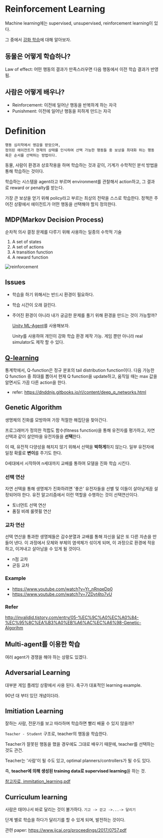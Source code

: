 # Reinforcement Learning
Machine learning에는 supervised, unsupervised, reinforcement learning이 있다.

그 중에서 [강화 학습](https://ko.wikipedia.org/wiki/%EA%B0%95%ED%99%94_%ED%95%99%EC%8A%B5)에 대해 알아보자.

## 동물은 어떻게 학습하나?
Law of effect: 어떤 행동의 결과가 만족스러우면 다음 행동에서 이전 학습 결과가 반영됨.

## 사람은 어떻게 배우나?
- Reinforcement: 이전에 일어난 행동을 반복하게 하는 자극
- Punishment: 이전에 일어난 행동을 피하게 만드는 자극


# Definition
```
행동 심리학에서 영감을 받았으며, 
정의된 에이전트가 현재의 상태를 인식하여 선택 가능한 행동들 중 보상을 최대화 하는 행동 혹은 순서를 선택하는 방법이다.
```
동물, 사람이 환경과 상호작용을 하며 학습하는 것과 같이, 기계가 수학적인 분석 방법을 통해 학습하는 것이다.

학습하는 시스템을 agent라고 부르며 environment를 관찰해서 action하고, 그 결과로 reward or penalty를 받는다.

가장 큰 보상을 얻기 위해 policy라고 부르는 최상의 전략을 스스로 학습한다. 정책은 주어진 상황에서 에이전트가 어떤 행동을 선택해야 할지 정의한다.


## MDP(Markov Decision Process)
순차적 의사 결정 문제를 다루기 위해 사용하는 일종의 수학적 기술
1. A set of states
2. A set of actions
3. A transition function
4. A reward function

![reinforcement](http://www.popit.kr/wp-content/uploads/2017/02/Screen-Shot-2017-02-28-at-4.00.34-PM-600x251.png)

## Issues
- 학습을 하기 위해서는 반드시 환경이 필요하다.
- 학습 시간이 오래 걸린다.
- 주어진 환경이 아니라 내가 궁금한 문제를 풀기 위해 환경을 만드는 것이 가능할까?

  [Unity ML-Agent](https://blogs.unity3d.com/kr/2017/09/19/introducing-unity-machine-learning-agents/)를 사용해보자.
  
  Unity를 사용하여 개인이 강화 학습 환경 제작 가능. 게임 뿐만 아니라 real simulator도 제작 할 수 있다.
  
## [Q-learning](https://en.wikipedia.org/wiki/Q-function)
통계학에서, Q-function은 정규 분포의 tail distribution function이다.
다음 가능한 Q function 중 최대를 뽑아서 현재 Q function을 update하고, 움직일 때는 max 값을 알면서도 가끔 다른 action을 한다.

- refer: https://dnddnjs.gitbooks.io/rl/content/deep_q_networks.html

## Genetic Algorithm
생명체의 진화를 모방하여 가장 적절한 해집단을 찾아간다.

프로그래머가 정의한 적합도 함수(fitness function)을 통해 유전자를 평가하고, 자연 선택과 같이 살안마을 유전자들을 **선택**한다.

이 때, 유전적 다양성을 해치지 않기 위해서 선택을 **박하게**하지 않는다. 일부 유전자에 일정 확률로 **변이**를 주기도 한다.

0세대에서 시작하여 n세대까지 교배를 통하여 모델을 진화 학습 시킨다.

### 선택 연산
자연 선택을 통해 생명체가 진화하려면 '좋은' 유전자들을 선별 및 이들이 살아남게끔 설정되어야 한다. 유전 알고리즘에서 이런 역할을 수행하는 것이 선택연산이다.
- 토너먼트 선택 연산
- 품질 비례 룰렛휠 연산

### 교차 연산
선택 연산을 통과한 생명체들은 감수분열과 교배를 통해 자신을 닮은 또 다른 자손을 만들어 낸다. 이 과정에서 모체와 부체의 염색체가 섞이게 되며, 이 과정으로 환경에 적응하고, 이겨내고 살아남을 수 있게 될 것이다.
- n점 교차
- 균등 교차

### Example
- https://www.youtube.com/watch?v=Yr_nRnqeDp0
- https://www.youtube.com/watch?v=7ZDvt4to7vU

### Refer
http://invalidid.tistory.com/entry/05-%EC%9C%A0%EC%A0%84-%EC%95%8C%EA%B3%A0%EB%A6%AC%EC%A6%98-Genetic-Algorihm


## Multi-agent를 이용한 학습
여러 agent가 경쟁을 해야 하는 상황도 있겠다.

## Adversarial Learning
대부분 게임 플레잉 상황에서 사용 된다. 축구가 대표적인 learning example.

90년 대 부터 있던 개념이더라.


## Imitiation Learning
잘하는 사람, 전문가를 보고 따라하며 학습하면 빨리 배울 수 있지 않을까?

`Teacher - Student` 구조로, teacher의 행동을 학습한다.

Teacher가 잘못된 행동을 했을 경우에도 그대로 배우기 때문에, teacher를 선택하는 것도 관건.

Teacher는 '사람'이 될 수도 있고, optimal planners/controllers가 될 수도 있다.

즉, **teacher에 의해 생성된 training data로 supervised learning**을 하는 것.

[참고자료, immitation_learning.pdf](https://katefvision.github.io/katefSlides/immitation_learning_I_katef.pdf)

## Curriculum learning
사람은 태어나서 바로 달리는 것이 불가하다.
`기고 -> 걷고 ->...-> 달리기`

단계 별로 학습을 하다가 달리기를 할 수 있게 되며, 발전하는 것이다.

관련 paper: https://www.ijcai.org/proceedings/2017/0757.pdf
